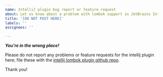 ```yaml
---
name: IntelliJ plugin bug report or feature request
about: Let us know about a problem with lombok support in JetBrains IntelliJ IDEA
title: '[DO NOT POST HERE]'
labels: ''
assignees: ''

---
```


***You're in the wrong place!***

Please do not report any problems or feature requests for the intellij plugin here; file these with
the [intellij lombok plugin github repo](https://github.com/mplushnikov/lombok-intellij-plugin/issues).

Thank you!
